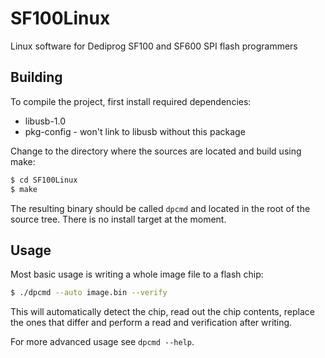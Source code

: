 # SF100Linux
Linux software for Dediprog SF100 and SF600 SPI flash programmers

## Building
To compile the project, first install required dependencies:
  - libusb-1.0
  - pkg-config - won't link to libusb without this package

Change to the directory where the sources are located and build using make:
```bash
$ cd SF100Linux
$ make
```

The resulting binary should be called `dpcmd` and located in the root of the
source tree. There is no install target at the moment.

## Usage
Most basic usage is writing a whole image file to a flash chip:
```bash
$ ./dpcmd --auto image.bin --verify
```

This will automatically detect the chip, read out the chip contents, replace
the ones that differ and perform a read and verification after writing.

For more advanced usage see `dpcmd --help`.
